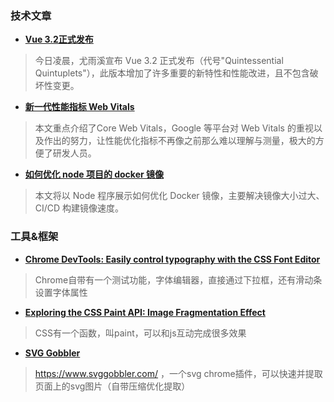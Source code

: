 ### 技术文章

+ **[Vue 3.2正式发布](https://www.oschina.net/news/154705/vue-3-2-released)**
> 今日凌晨，尤雨溪宣布 Vue 3.2 正式发布（代号"Quintessential Quintuplets"），此版本增加了许多重要的新特性和性能改进，且不包含破坏性变更。


+ **[新一代性能指标 Web Vitals](https://mp.weixin.qq.com/s/BDnlY0sVpKDFdb1_dk2dVQ)**
> 本文重点介绍了Core Web Vitals，Google 等平台对 Web Vitals 的重视以及作出的努力，让性能优化指标不再像之前那么难以理解与测量，极大的方便了研发人员。


+ **[如何优化 node 项目的 docker 镜像](https://juejin.cn/post/6991689670027542564)**
> 本文将以 Node 程序展示如何优化 Docker 镜像，主要解决镜像大小过大、CI/CD 构建镜像速度。

### 工具&框架

+ **[Chrome DevTools: Easily control typography with the CSS Font Editor](https://umaar.com/dev-tips/244-font-editor/)**
> Chrome自带有一个测试功能，字体编辑器，直接通过下拉框，还有滑动条设置字体属性


+ **[Exploring the CSS Paint API: Image Fragmentation Effect](https://css-tricks.com/exploring-the-css-paint-api-image-fragmentation-effect/)**
> CSS有一个函数，叫paint，可以和js互动完成很多效果


+ **[SVG Gobbler](https://css-tricks.com/svg-gobbler/)**
> https://www.svggobbler.com/ ，一个svg chrome插件，可以快速并提取页面上的svg图片（自带压缩优化提取）

